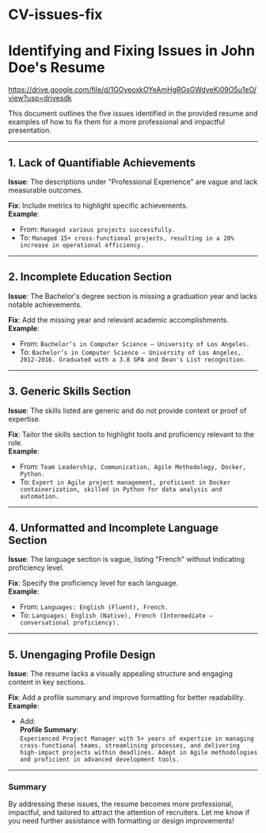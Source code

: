 # CV-issues-fix
# Identifying and Fixing Issues in John Doe's Resume  

https://drive.google.com/file/d/1GOyeoxkOYeAmHgRGsGWdyeKi09O5u1eO/view?usp=drivesdk

This document outlines the five issues identified in the provided resume and examples of how to fix them for a more professional and impactful presentation.

---

## 1. **Lack of Quantifiable Achievements**  
**Issue**: The descriptions under "Professional Experience" are vague and lack measurable outcomes.  

**Fix**: Include metrics to highlight specific achievements.  
**Example**:  
- From: `Managed various projects successfully.`  
- To: `Managed 15+ cross-functional projects, resulting in a 20% increase in operational efficiency.`  

---

## 2. **Incomplete Education Section**  
**Issue**: The Bachelor's degree section is missing a graduation year and lacks notable achievements.  

**Fix**: Add the missing year and relevant academic accomplishments.  
**Example**:  
- From: `Bachelor’s in Computer Science – University of Los Angeles.`  
- To: `Bachelor’s in Computer Science – University of Los Angeles, 2012-2016. Graduated with a 3.8 GPA and Dean's List recognition.`  

---

## 3. **Generic Skills Section**  
**Issue**: The skills listed are generic and do not provide context or proof of expertise.  

**Fix**: Tailor the skills section to highlight tools and proficiency relevant to the role.  
**Example**:  
- From: `Team Leadership, Communication, Agile Methodology, Docker, Python.`  
- To: `Expert in Agile project management, proficient in Docker containerization, skilled in Python for data analysis and automation.`  

---

## 4. **Unformatted and Incomplete Language Section**  
**Issue**: The language section is vague, listing "French" without indicating proficiency level.  

**Fix**: Specify the proficiency level for each language.  
**Example**:  
- From: `Languages: English (Fluent), French.`  
- To: `Languages: English (Native), French (Intermediate – conversational proficiency).`  

---

## 5. **Unengaging Profile Design**  
**Issue**: The resume lacks a visually appealing structure and engaging content in key sections.  

**Fix**: Add a profile summary and improve formatting for better readability.  
**Example**:  
- Add:  
  **Profile Summary**:  
  `Experienced Project Manager with 5+ years of expertise in managing cross-functional teams, streamlining processes, and delivering high-impact projects within deadlines. Adept in Agile methodologies and proficient in advanced development tools.`  

---

### Summary  

By addressing these issues, the resume becomes more professional, impactful, and tailored to attract the attention of recruiters. Let me know if you need further assistance with formatting or design improvements!
